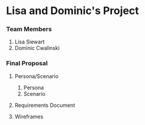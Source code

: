 # Lisa and Dominic's Project

### Team Members
1. Lisa Siewart
2. Dominic Cwalinski

### Final Proposal
1. Persona/Scenario
    1. Persona
    2. Scenario
2. Requirements Document

3. Wireframes






